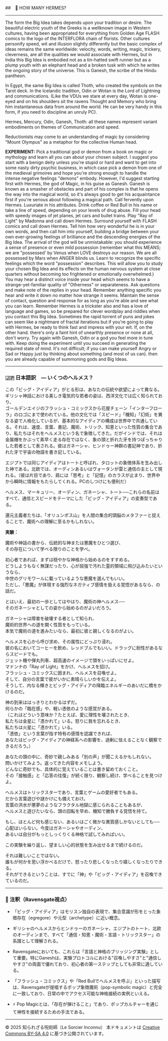 ##　🧛 HOW MANY HERMES?

---

The form the Big Idea takes depends upon your tradition or desire. The beautiful electric youth of the Greeks is a wellknown image in Western cultures, having been appropriated for everything from Golden Age FLASH comics to the logo of the INTERFLORA chain of florists. Other cultures personify speed, wit and illusion slightly differently but the basic complex of ideas remains the same worldwide: velocity, words, writing, magic, trickery, cleverness, are all the qualities we would associate with Hermes, but in India this Big Idea is embodied not as a tin-hatted swift runner but as a plump youth with an elephant head and a broken tusk with which he writes the ongoing story of the universe. This is Ganesh, the scribe of the Hindu pantheon. 

In Egypt, the same Big Idea is called Thoth, who created the symbols on the Tarot deck. In the Icelandic tradition, Odin or Wotan is the Lord of Lightning and communications. (Like the VDUs we stare at every day, Wotan is one-eyed and on his shoulders sit the ravens Thought and Memory who bring him instantaneous data from around the world. He can be very handy in this form, if you need to discipline an unruly PC). 

Hermes, Mercury, Odin, Ganesh, Thoth: all these names represent variant embodiments on themes of Communication and speed.

Reductionists may come to an understanding of magic by considering "Mount Olympus" as a metaphor for the collective Human head.

**EXPERIMENT:**
Pick a traditional god or demon from a book on magic or mythology and learn all you can about your chosen subject. I suggest you start with a benign deity unless you're stupid or hard and want to get into some nasty dirty psychic business, in which case pick a demon from one of the medieval grimoires and hope you're strong enough to handle the intense negative feelings "demons" embody. However, I'd suggest starting first with Hermes, the god of Magic, in his guise as Ganesh. Ganesh is known as a smasher of obstacles and part of his complex is that he opens the way into the magical world, so it's always good to get his acquaintance first if you're serious about following a magical path. Call fervently upon Hermes. Luxuriate in his attributes. Drink coffee or Red Bull in his name or take a line of speed, depending on your levels of drug abuse. Fill your head with speedy images of jet planes, jet cars and bullet trains. Play "Ray of Light" by Madonna and call down Hermes. Surround yourself with FLASH comics and call down Hermes. Tell him how very wonderful he is in your own words, and then call him into yourself, building a bridge between your own ever-growing feelings of brilliance and the descending energies of the Big Idea. The arrival of the god will be unmistakable: you should experience a sense of presence or even mild possession (remember what this MEANS; we are "possessed' by Venus when LOVE destroys our reason. We are all possessed by Mars when ANGER blinds us. Learn to recognize the specific feelings which the word "possession" describes. This will allow you to study your chosen Big Idea and its effects on the human nervous system at close quarters without becoming too frightened or emotionally overwhelmed.) You may hear a distinct voice inside your head which seems to have a strange-yet-familiar quality of "Otherness" or separateness. Ask questions and make note of the replies in your head. Remember anything specific you hear and write it down no matter how strange it seems. Maintain the sense of contact, question and response for as long as you're able and see what you can learn. Remember Hermes is a trickster also and has a love of language and games, so be prepared for clever wordplay and riddles when you contact this Big Idea. Sometimes the rapid torrent of puns and jokes can seem like a nightmare of fractal iterations but if you're going to play with Hermes, be ready to think fast and impress with your wit. If, on the other hand. there's only a faint hint of unearthly presence or none at all, don't worry. Try again with Ganesh, Odin or a god you feel more in tune with. Keep doing the experiment until you succeed in generating the required state of mind. It's not difficult; if you can make yourself Angry or Sad or Happy just by thinking about something (and most of us can). then you are already capable of summoning gods and Big Ideas.

---

### 🇯🇵 日本語訳　— いくつのヘルメス？

この「ビッグ・アイディア」がとる形は、あなたの伝統や欲望によって異なる。ギリシャ神話における美しき電気的な若者の姿は、西洋文化では広く知られており、  
ゴールデンエイジのフラッシュ・コミックスから花屋チェーン「インターフローラ」のロゴにまで使われている。他の文化では「スピード」「機知」「幻術」を異なる姿で人格化しているが、基本的なアイディアの構成は世界中で共通している。それは、速度、言葉、書記、魔術、トリック、知恵といった性質の集合であり、私たちはそれをヘルメスという名で象徴してきた。だがインドでは、それは金属帽をかぶって素早く走る存在ではなく、象の頭と折れた牙を持つぽっちゃりした若者として表される。彼はガネーシャ、ヒンドゥー神群の書記神であり、折れた牙で宇宙の物語を書き記している。

エジプトでは同じアイディアはトートと呼ばれ、タロットの象徴体系を生み出した神である。北欧では、オーディンあるいはヴォータンが雷と通信の主として現れる。（彼は片目であり、肩には「思考」と「記憶」のカラスが止まり、世界中から瞬時に情報をもたらしてくれる。PCのしつけにも便利だ）

ヘルメス、マーキュリー、オーディン、ガネーシャ、トート──これらの名前はすべて、通信とスピードをテーマにした「ビッグ・アイディア」の変奏型である。

還元主義者たちは、「オリュンポス山」を人間の集合的頭脳のメタファーと捉えることで、魔術への理解に至るかもしれない。

**実験：**

魔術や神話の書から、伝統的な神または悪魔をひとつ選び、  
その存在について学べる限りのことを学べ。

初心者であれば、まずは穏やかな神格から始めるのをすすめる。  
どうしようもなく無謀だったり、心が屈強で汚れた霊的領域に飛び込みたいというなら、  
中世のグリモワールに載っているような悪魔を選んでもいい。  
ただし、「悪魔」が体現する強烈なネガティブ感情を扱える覚悟があるなら、の話だ。

とはいえ、最初の一歩としてはやはり、魔術の神ヘルメス──  
そのガネーシャとしての姿から始めるのがよいだろう。

ガネーシャは障害を破壊する者として知られ、  
魔術的世界への道を開く性質をもっている。  
本気で魔術の道を進みたいなら、最初に彼と親しくなるのがよい。

ヘルメスを心から呼び求め、その属性にどっぷり浸れ。  
彼の名においてコーヒーを飲め、レッドブルでもいい。ドラッグに耐性があるならスピードでも。  
ジェット機や弾丸列車、超高速のイメージで頭をいっぱいにせよ。  
マドンナの「Ray of Light」をかけ、ヘルメスを招け。  
フラッシュ・コミックスに囲まれ、ヘルメスを召喚せよ。  
そして、自分の言葉で彼がいかに素晴らしいかを伝えよ。  
そうして、内なる輝きとビッグ・アイディアの降臨エネルギーのあいだに橋をかけるのだ。

神の到来ははっきりとわかるはずだ。  
何らかの「臨在感」や、軽い憑依のような感覚がある。  
（これはどういう意味か？たとえば、愛に理性を壊されたとき、  
私たちは金星に「憑かれて」いる。怒りに我を忘れるとき、  
私たちは火星に「憑かれて」いる。  
「憑依」という言葉が指す特有の感情を認識できれば、  
あなたはビッグ・アイディアの神経系への影響を、過剰に怯えることなく観察できるだろう。）

あなたの頭の中に、奇妙で親しみある「別の声」が聞こえるかもしれない。  
問いかけてみよう。返ってきた内容をメモしよう。  
どんなに奇妙でも、具体的に覚えていることは書き留めておくこと。  
その「接触感」と「応答の往復」が続く限り、観察し続け、学べることを見つけよ。

ヘルメスはトリックスターであり、言葉とゲームの愛好者でもある。  
だから言葉遊びや謎かけにも備えておけ。  
言葉の洪水が悪夢のようなフラクタル地獄に感じられることもあるが、  
ヘルメスと遊びたいなら、頭の回転を早め、機知で勝負する覚悟を持て。

もし、ほとんど何も感じない、あるいはごく微かな異質感しかないとしても──  
心配はいらない。今度はガネーシャやオーディン、  
あるいは自分がもっとしっくりくる神格で試してみればいい。

この実験を繰り返し、望ましい心的状態を生み出せるまで続けるのだ。

それは難しいことではない。  
誰もが何かを思い浮かべるだけで、怒ったり悲しくなったり嬉しくなったりできる。  
それができるということは、すでに「神」や「ビッグ・アイディア」を召喚できているのだ。

---

### 🐌 注釈（Ravensgate視点）

- 「ビッグ・アイディア」はモリスン独自の表現で、集合意識が形をとった象徴存在（egregore）や元型（archetype）に近い概念。
- ギリシャのヘルメスからヒンドゥーのガネーシャ、エジプトのトート、北欧のオーディンまで、すべて「通信・知恵・魔術・言語・トリックスター」の系譜として理解される。
- Ravensgateにおいても、これらは「言語と神格のブリッジング実験」として重要。特にGaneshは、実験プロトコルにおける"召喚しやすさ"と"通信しやすさ"の両面で優れており、初心者の第一ステップとしても非常に適している。
- 「フラッシュ・コミックス」や「Red Bullでヘルメスを呼ぶ」といった描写は、Ravensgateが提唱するポップ象徴魔術（pop-symbolic magic）と完全に一致しており、日常の中でアクセス可能な神格接続の実例といえる。

- ⚡ Pop Magicとは、「存在が弾けること」であり、ポップカルチャーを通じて神性を接続するための手法である。

---

© 2025 知られざる呪術師（Le Sorcier Inconnu） 
本ドキュメントは [Creative Commons BY-SA 4.0](https://creativecommons.org/licenses/by-sa/4.0/deed.ja) に基づき公開されています。
